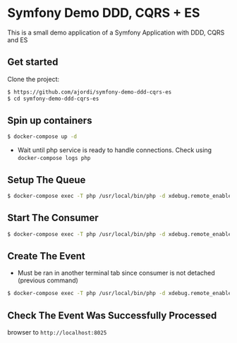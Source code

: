 Symfony Demo DDD, CQRS + ES
===========================

This is a small demo application of a Symfony Application with DDD, CQRS and ES

Get started
-----------

Clone the project:

```sh
$ https://github.com/ajordi/symfony-demo-ddd-cqrs-es
$ cd symfony-demo-ddd-cqrs-es
```

Spin up containers
------------------

```bash
$ docker-compose up -d
```
* Wait until php service is ready to handle connections. Check using `docker-compose logs php` 

Setup The Queue
---------------

```sh
$ docker-compose exec -T php /usr/local/bin/php -d xdebug.remote_enable=0 -d xdebug.profiler_enable=0 -d xdebug.default_enable=0 bin/console queue:setup
```

Start The Consumer
-----------------------
```sh
$ docker-compose exec -T php /usr/local/bin/php -d xdebug.remote_enable=0 -d xdebug.profiler_enable=0 -d xdebug.default_enable=0 bin/console consumer:start notify_validation_on_user_registered
```


Create The Event
----------------

* Must be ran in another terminal tab since consumer is not detached (previous command)

```sh
$ docker-compose exec -T php /usr/local/bin/php -d xdebug.remote_enable=0 -d xdebug.profiler_enable=0 -d xdebug.default_enable=0 bin/console user:create test@test.test
```

Check The Event Was Successfully Processed
------------------------------------------

browser to `http://localhost:8025`
